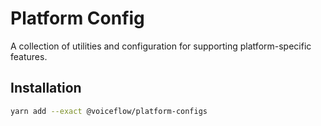 # Platform Config

A collection of utilities and configuration for supporting platform-specific features.

## Installation

```sh
yarn add --exact @voiceflow/platform-configs
```
